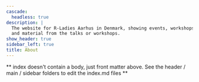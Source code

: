 ```yaml
---
cascade:
  headless: true
description: |
  The website for R-Ladies Aarhus in Denmark, showing events, workshops, talks,
  and material from the talks or workshops.
show_header: true
sidebar_left: true
title: About
---
```


** index doesn't contain a body, just front matter above.
See the header / main / sidebar folders to edit the index.md files **
